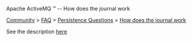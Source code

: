 Apache ActiveMQ ™ -- How does the journal work 

[Community](community.html) > [FAQ](faq.html) > [Persistence Questions](persistence-questions.html) > [How does the journal work](how-does-the-journal-work.html)


See the description [here](persistence.html)

